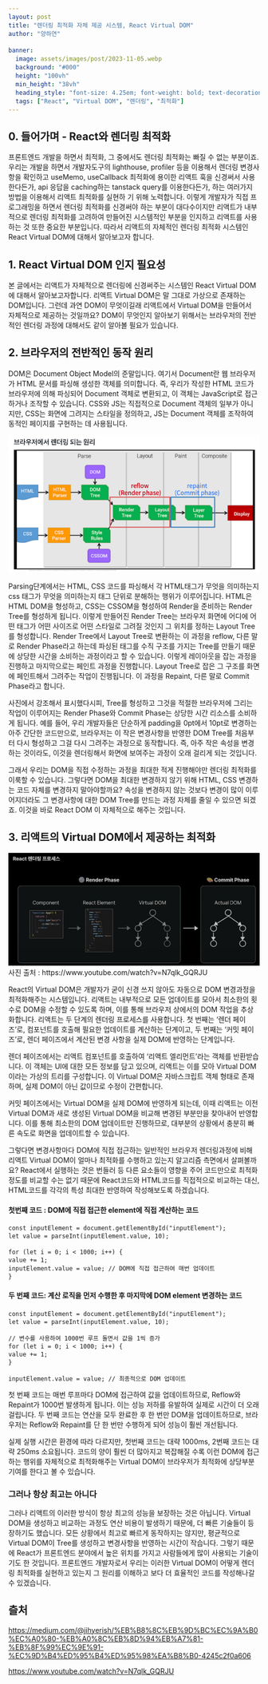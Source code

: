 ```yaml
---
layout: post  
title: "렌더링 최적화 자체 제공 시스템, React Virtual DOM"
author: "양하연"

banner:
  image: assets/images/post/2023-11-05.webp
  background: "#000"
  height: "100vh"
  min_height: "38vh"
  heading_style: "font-size: 4.25em; font-weight: bold; text-decoration: underline"
  tags: ["React", "Virtual DOM", "렌더링", "최적화"]
---
```


## 0. 들어가며 - React와 렌더링 최적화

프론트엔드 개발을 하면서 최적화, 그 중에서도 렌더링 최적화는 빠질 수 없는 부분이죠. 우리는 개발을 하면서 개발자도구의 lighthouse, profiler 등을 이용해서 렌더링 변경사항을 확인하고 useMemo, useCallback 최적화에 용이한 리액트 훅을 신경써서 사용한다든가, api 응답을 caching하는 tanstack query를 이용한다든가, 하는 여러가지 방법을 이용해서 리액트 최적화를 실현하 기 위해 노력합니다. 이렇게 개발자가 직접 프로그래밍을 하면서 렌더링 최적화를 신경써야 하는 부분이 대다수이지만 리액트가 내부적으로 렌더링 최적화를 고려하여 만들어진 시스템적인 부분을 인지하고 리액트를 사용하는 것 또한 중요한 부분입니다. 따라서 리액트의 자체적인 렌더링 최적화 시스템인 React Virtual DOM에 대해서 알아보고자 합니다.

## 1. React Virtual DOM 인지 필요성

본 글에서는 리액트가 자체적으로 렌더링에 신경써주는 시스템인 React Virtual DOM에 대해서 알아보고자합니다. 리액트 Virtual DOM은 말 그대로 가상으로 존재하는 DOM입니다. 그런데 과연 DOM이 무엇이길래 리액트에서 Virtual DOM을 만들어서 자체적으로 제공하는 것일까요? DOM이 무엇인지 알아보기 위해서는 브라우저의 전반적인 렌더링 과정에 대해서도 같이 알아볼 필요가 있습니다.

## 2. 브라우저의 전반적인 동작 원리

DOM은 Document Object Model의 준말입니다. 여기서 Document란 웹 브라우저가 HTML 문서를 파싱해 생성한 객체를 의미합니다. 즉, 우리가 작성한 HTML 코드가 브라우저에 의해 파싱되어 Document 객체로 변환되고, 이 객체는 JavaScript로 접근하거나 조작할 수 있습니다. CSS와 JS는 직접적으로 Document 객체의 일부가 아니지만, CSS는 화면에 그려지는 스타일을 정의하고, JS는 Document 객체를 조작하여 동적인 페이지를 구현하는 데 사용됩니다.

![https://raw.githubusercontent.com/Kernel360/blog-image/2024/0920/브라우저 렌더링 원리.png](https://github.com/Kernel360/blog-image/blob/236a1a804d95e76c4ed50896e51a16835401c53c/2024/0920/%EB%B8%8C%EB%9D%BC%EC%9A%B0%EC%A0%80%20%EB%A0%8C%EB%8D%94%EB%A7%81%20%EC%9B%90%EB%A6%AC.png)

Parsing단계에서는 HTML, CSS 코드를 파싱해서 각 HTML태그가 무엇을 의미하는지 css 태그가 무엇을 의미하는지 태그 단위로 분해하는 행위가 이루어집니다. HTML은 HTML DOM을 형성하고, CSS는 CSSOM을 형성하여 Render을 준비하는 Render Tree를 형성하게 됩니다. 이렇게 만들어진 Render Tree는 브라우저 화면에 어디에 어떤 태그가 어떤 사이즈로 어떤 스타일로 그려질 것인지 그 위치를 정하는 Layout Tree를 형성합니다. Render Tree에서 Layout Tree로 변환하는 이 과정을 reflow, 다른 말로 Render Phase라고 하는데 파싱된 태그를 수직 구조를 가지는 Tree를 만들기 때문에 상당한 시간을 소비하는 과정이라고 할 수 있습니다.
이렇게 레이아웃을 잡는 과정을 진행하고 마지막으로는 페인트 과정을 진행합니다. Layout Tree로 잡은 그 구조를 화면에 페인트해서 그려주는 작업이 진행됩니다. 이 과정을 Repaint, 다른 말로 Commit Phase라고 합니다.

사진에서 강조해서 표시했다시피, Tree를 형성하고 그것을 적절한 브라우저에 그리는 작업이 이루어지는 Render Phase와 Commit Phase는 상당한 시간 리소스를 소비하게 됩니다. 예를 들어, 우리 개발자들은 단순하게 padding을 0pt에서 10pt로 변경하는 아주 간단한 코드만으로, 브라우저는 이 작은 변경사항을 반영한 DOM Tree를 처음부터 다시 형성하고 그걸 다시 그려주는 과정으로 동작합니다. 즉, 아주 작은 속성을 변경하는 것이라도, 이것을 렌더링해서 화면에 보여주는 과정이 오래 걸리게 되는 것입니다.

그래서 우리는 DOM을 직접 수정하는 과정을 최대한 적게 진행해야만 렌더링 최적화를 이룩할 수 있습니다. 그렇다면 DOM을 최대한 변경하지 않기 위해 HTML, CSS 변경하는 코드 자체를 변경하지 말아야할까요? 속성을 변경하지 않는 것보다 변경이 많이 이루어지더라도 그 변경사항에 대한 DOM Tree를 만드는 과정 자체를 줄일 수 있으면 되겠죠. 이것을 바로 React DOM 이 자체적으로 해주는 것입니다.

## 3. 리액트의 Virtual DOM에서 제공하는 최적화

<img src="https://github.com/Kernel360/blog-image/blob/236a1a804d95e76c4ed50896e51a16835401c53c/2024/0920/React%20%EB%A0%8C%EB%8D%94%EB%A7%81%20%ED%94%84%EB%A1%9C%EC%84%B8%EC%8A%A4.png"/>
사진 출처 : https://www.youtube.com/watch?v=N7qlk_GQRJU

React의 Virtual DOM은 개발자가 굳이 신경 쓰지 않아도 자동으로 DOM 변경과정을 최적화해주는 시스템입니다. 리액트는 내부적으로 모든 업데이트를 모아서 최소한의 횟수로 DOM을 수정할 수 있도록 하며, 이를 통해 브라우저 상에서의 DOM 작업을 추상화합니다. 리액트는 두 단계의 렌더링 프로세스를 사용합니다. 첫 번째는 ‘렌더 페이즈’로, 컴포넌트를 호출해 필요한 업데이트를 계산하는 단계이고, 두 번째는 ‘커밋 페이즈’로, 렌더 페이즈에서 계산된 변경 사항을 실제 DOM에 반영하는 단계입니다.

렌더 페이즈에서는 리액트 컴포넌트를 호출하여 ‘리액트 엘리먼트’라는 객체를 반환받습니다. 이 객체는 UI에 대한 모든 정보를 담고 있으며, 리액트는 이를 모아 Virtual DOM이라는 가상의 트리를 구성합니다. 이 Virtual DOM은 자바스크립트 객체 형태로 존재하며, 실제 DOM이 아닌 값이므로 수정이 간편합니다.

커밋 페이즈에서는 Virtual DOM을 실제 DOM에 반영하게 되는데, 이때 리액트는 이전 Virtual DOM과 새로 생성된 Virtual DOM을 비교해 변경된 부분만을 찾아내어 반영합니다. 이를 통해 최소한의 DOM 업데이트만 진행하므로, 대부분의 상황에서 충분히 빠른 속도로 화면을 업데이트할 수 있습니다.

그렇다면 변경사항마다 DOM에 직접 접근하는 일반적인 브라우저 렌더링과정에 비해 리액트 Virtual DOM이 얼마나 최적화를 수행하고 있는지 알고리즘 측면에서 살펴볼까요? React에서 실행하는 것은 번들러 등 다른 요소들이 영향을 주어 코드만으로 최적화 정도를 비교할 수는 없기 때문에 React코드와 HTML코드를 직접적으로 비교하는 대신, HTML코드를 각각의 특성 최대한 반영하여 작성해보도록 하겠습니다.

#### 첫번째 코드 : DOM에 직접 접근한 element에 직접 계산하는 코드

```
const inputElement = document.getElementById("inputElement");
let value = parseInt(inputElement.value, 10);

for (let i = 0; i < 1000; i++) {
value += 1;
inputElement.value = value; // DOM에 직접 접근하여 매번 업데이트
}
```

#### 두 번째 코드: 계산 로직을 먼저 수행한 후 마지막에 DOM element 변경하는 코드

```
const inputElement = document.getElementById("inputElement");
let value = parseInt(inputElement.value, 10);

// 변수를 사용하여 1000번 루프 돌면서 값을 1씩 증가
for (let i = 0; i < 1000; i++) {
value += 1;
}

inputElement.value = value; // 최종적으로 DOM 업데이트
```

첫 번째 코드는 매번 루프마다 DOM에 접근하여 값을 업데이트하므로, Reflow와 Repaint가 1000번 발생하게 됩니다. 이는 성능 저하를 유발하여 실제로 시간이 더 오래 걸립니다. 두 번째 코드는 연산을 모두 완료한 후 한 번만 DOM을 업데이트하므로, 브라우저는 Reflow와 Repaint를 단 한 번만 수행하게 되어 성능이 훨씬 개선됩니다.

실제 실행 시간은 환경에 따라 다르지만, 첫번째 코드는 대략 1000ms, 2번째 코드는 대략 250ms 소요됩니다. 코드의 양이 훨씬 더 많아지고 복잡해질 수록 이런 DOM에 접근하는 행위를 자체적으로 최적화해주는 Virtual DOM이 브라우저가 최적화에 상당부분 기여를 한다고 볼 수 있습니다.

### 그러나 항상 최고는 아니다

그러나 리액트의 이러한 방식이 항상 최고의 성능을 보장하는 것은 아닙니다. Virtual DOM을 생성하고 비교하는 과정도 연산 비용이 발생하기 때문에, 더 빠른 기술들이 등장하기도 했습니다. 모든 상황에서 최고로 빠르게 동작하지는 않지만, 평균적으로 Virtual DOM이 Tree를 생성하고 변경사항을 반영하는 시간이 작습니다. 그렇기 때문에 React가 프론트엔드 분야에서 높은 위치를 가지고 사람들에게 많이 사용되는 기술이기도 한 것입니다. 프론트엔드 개발자로서 우리는 이러한 Virtual DOM이 어떻게 렌더링 최적화를 실현하고 있는지 그 원리를 이해하고 보다 더 효율적인 코드를 작성해나갈 수 있겠습니다.

## 츨처

https://medium.com/@jihyerish/%EB%B8%8C%EB%9D%BC%EC%9A%B0%EC%A0%80-%EB%A0%8C%EB%8D%94%EB%A7%81-%EB%8F%99%EC%9E%91-%EC%9D%B4%ED%95%B4%ED%95%98%EA%B8%B0-4245c2f0a606

https://www.youtube.com/watch?v=N7qlk_GQRJU
